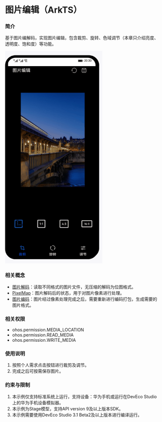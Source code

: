 # 图片编辑（ArkTS）

### 简介

基于图片编解码，实现图片编辑，包含裁剪、旋转、色域调节（本章只介绍亮度、透明度、饱和度）等功能。

![image](screenshots/device/edit.gif)

### 相关概念

- [图片解码](https://developer.harmonyos.com/cn/docs/documentation/doc-references-V3/js-apis-image-0000001477981401-V3#ZH-CN_TOPIC_0000001477981401__imagecreatepixelmap8-1)：读取不同格式的图片文件，无压缩的解码为位图格式。
- [PixelMap](https://developer.harmonyos.com/cn/docs/documentation/doc-references-V3/js-apis-image-0000001477981401-V3#ZH-CN_TOPIC_0000001477981401__pixelmap7)：图片解码后的状态，用于对图片像素进行处理。
- [图片编码](https://developer.harmonyos.com/cn/docs/documentation/doc-references-V3/js-apis-image-0000001477981401-V3#ZH-CN_TOPIC_0000001477981401__imagepacker)：图片经过像素处理完成之后，需要重新进行编码打包，生成需要的图片格式。

### 相关权限

- ohos.permission.MEDIA_LOCATION
- ohos.permission.READ_MEDIA
- ohos.permission.WRITE_MEDIA

### 使用说明

1. 按照个人需求点击按钮进行裁剪及调节。
2. 完成之后可按需保存图片。

### 约束与限制

1. 本示例仅支持标准系统上运行，支持设备：华为手机或运行在DevEco Studio上的华为手机设备模拟器。
2. 本示例为Stage模型，支持API version 9及以上版本SDK。
3. 本示例需要使用DevEco Studio 3.1 Beta2及以上版本进行编译运行。

